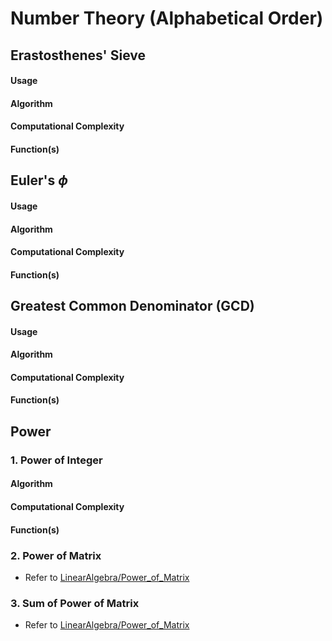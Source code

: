 # **Number Theory (Alphabetical Order)**

## **Erastosthenes' Sieve**
#### **Usage**
#### **Algorithm**
#### **Computational Complexity**
#### **Function(s)**

## **Euler's $\phi$**
#### **Usage**
#### **Algorithm**
#### **Computational Complexity**
#### **Function(s)**

## **Greatest Common Denominator (GCD)**
#### **Usage**
#### **Algorithm**
#### **Computational Complexity**
#### **Function(s)**

## **Power**
### **1. Power of Integer**
#### **Algorithm**
#### **Computational Complexity**
#### **Function(s)**

### **2. Power of Matrix**
* Refer to [LinearAlgebra/Power_of_Matrix](https://github.com/rhee1998/DSA_BaekjoonOJ/tree/main/LinearAlgebra)

### **3. Sum of Power of Matrix**
* Refer to [LinearAlgebra/Power_of_Matrix](https://github.com/rhee1998/DSA_BaekjoonOJ/tree/main/LinearAlgebra)
